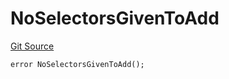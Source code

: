 # NoSelectorsGivenToAdd
[Git Source](https://github.com/thrackle-io/forte-rules-engine/blob/870573a1cabb155592086e193c28d8b5f4d263c4/src/protocol/economic/ruleProcessor/RuleProcessorDiamondLib.sol)


```solidity
error NoSelectorsGivenToAdd();
```

